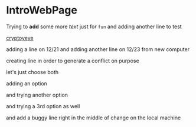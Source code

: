 # IntroWebPage

Trying to **add** some more _text_ just for `fun`
and adding another line to test

[cryptoyeye](https://cryptoyeye.eth.limo)

adding a line on 12/21
and adding another line on 12/23 from new computer

creating line in order to generate a conflict on purpose

let's just choose both

adding an option

and trying another option

and trying a 3rd option as well

and add a buggy line right in the middle of change on the local machine

